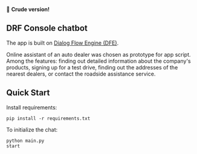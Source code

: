 :construction: **Crude version!**
##  DRF Console chatbot 

The app is built on [Dialog Flow Engine (DFE)](https://github.com/deepmipt/dialog_flow_engine). 

Online assistant of an auto dealer was chosen as prototype for app script.
Among the features: finding out detailed information about the company's products, signing up for a test drive, finding out the addresses of the nearest dealers, or contact the roadside assistance service.

## Quick Start

Install requirements:
```
pip install -r requirements.txt
```

To initialize the chat: 
```
python main.py
start
```